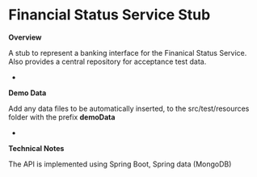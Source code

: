 Financial Status Service Stub
=============================

**Overview**


A stub to represent a banking interface for the Finanical Status Service. Also provides a central repository for acceptance 
test data. 

-

**Demo Data**

Add any data files to be automatically inserted,  to the src/test/resources folder with the prefix **demoData**

-

**Technical Notes**

The API is implemented using Spring Boot, Spring data (MongoDB)




